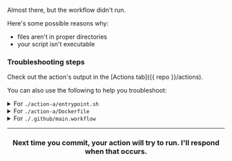 Almost there, but the workflow didn't run.

Here's some possible reasons why:
- files aren't in proper directories
- your script isn't executable

### Troubleshooting steps

Check out the action's output in the [Actions tab]({{ repo }}/actions).

You can also use the following to help you troubleshoot:
<details><summary>For <code>./action-a/entrypoint.sh</code></summary>

| Problem                                                      | Solution                                                                                                                                                                                          |
|--------------------------------------------------------------|---------------------------------------------------------------------------------------------------------------------------------------------------------------------------------------------------|
| `entrypoint.sh` isn't executable.                             | In your shell, run `chmod +x action-a/entrypoint.sh` on this branch and push it up to GitHub.                                                                                                     |
| The file isn't called `entrypoint.sh` (case sensitive).       | Rename the file using the [UI](https://help.github.com/articles/renaming-a-file/) or [your CLI](https://help.github.com/articles/renaming-a-file-using-the-command-line/).                         |
| The directory `action-a` doesn't exist.                      | [Create the `action-a` folder](https://help.github.com/articles/creating-new-files/) and [move `entrypoint.sh`](https://help.github.com/articles/moving-a-file-to-a-new-location/) to `action-a`. |
| The `entrypoint.sh` file isn't inside the `action-a` folder. | [Move `entrypoint.sh`](https://help.github.com/articles/moving-a-file-to-a-new-location/) to `action-a`.                                                                                          |
</details>

<details><summary>For <code>./action-a/Dockerfile</code></summary>

| Problem                                              | Solution                                                                                                                                                                                           |
|------------------------------------------------------|----------------------------------------------------------------------------------------------------------------------------------------------------------------------------------------------------|
| The file isn't called `Dockerfile` (case sensitive).  | Rename the file using the [UI](https://help.github.com/articles/renaming-a-file/) or [your CLI](https://help.github.com/articles/renaming-a-file-using-the-command-line/).                          |
| The directory `action-a` doesn't exist.              | [Create the `action-a` folder](https://help.github.com/articles/creating-new-files/) and [move the `Dockerfile`](https://help.github.com/articles/moving-a-file-to-a-new-location/) to `action-a`. |
| The `Dockerfile` isn't inside the `action-a` folder. | [Move the `Dockerfile`](https://help.github.com/articles/moving-a-file-to-a-new-location/) to `action-a`.                                                                                          |
</details>

<details><summary>For <code>./.github/main.workflow</code></summary>

| Problem                                                     | Solution                                                                                                                                                                                        |
|-------------------------------------------------------------|-------------------------------------------------------------------------------------------------------------------------------------------------------------------------------------------------|
| There's some problem with your syntax in `main.workflow`.   | Copy and paste the code exactly as is shown in this PR (check for extra spaces, symbols) or see if an error appears in the action logs.                                                         |
| The file isn't called `main.workflow` (case sensitive).      | Rename the file using the [UI](https://help.github.com/articles/renaming-a-file/) or [your CLI](https://help.github.com/articles/renaming-a-file-using-the-command-line/).                       |
| The directory `.github` doesn't exist.                      | [Create the `.github` folder](https://help.github.com/articles/creating-new-files/) and [move `main.workflow`](https://help.github.com/articles/moving-a-file-to-a-new-location/) to `.github`. |
| The `main.workflow` file isn't inside the `.github` folder. | [Move `main.workflow`](https://help.github.com/articles/moving-a-file-to-a-new-location/) to `.github`.                                                                                         |
</details>

<hr>
<h3 align="center">Next time you commit, your action will try to run. I'll respond when that occurs.</h3>
